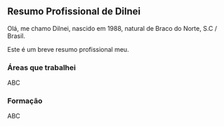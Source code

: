 ## Resumo Profissional de Dilnei

Olá, me chamo Dilnei, nascido em 1988, natural de Braco do Norte, S.C / Brasil.

Este é um breve resumo profissional meu.

### Áreas que trabalhei

ABC

### Formação

ABC
